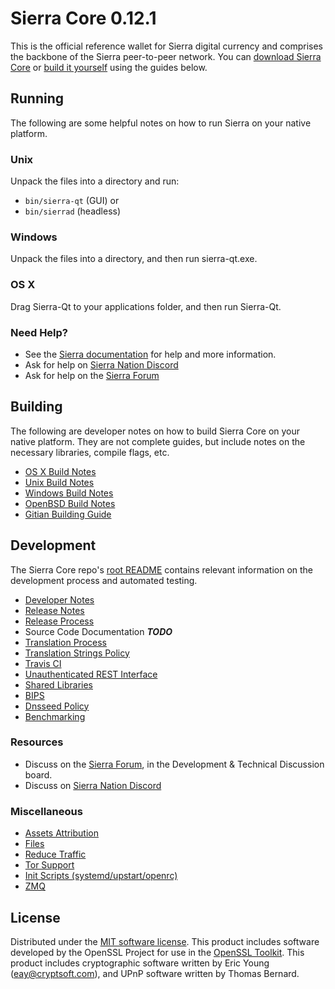 Sierra Core 0.12.1
=====================

This is the official reference wallet for Sierra digital currency and comprises the backbone of the Sierra peer-to-peer network. You can [download Sierra Core](https://www.sierracoin.org/downloads/) or [build it yourself](#building) using the guides below.

Running
---------------------
The following are some helpful notes on how to run Sierra on your native platform.

### Unix

Unpack the files into a directory and run:

- `bin/sierra-qt` (GUI) or
- `bin/sierrad` (headless)

### Windows

Unpack the files into a directory, and then run sierra-qt.exe.

### OS X

Drag Sierra-Qt to your applications folder, and then run Sierra-Qt.

### Need Help?

* See the [Sierra documentation](https://sierracoin.atlassian.net/wiki/display/DOC)
for help and more information.
* Ask for help on [Sierra Nation Discord](http://sierrachat.org)
* Ask for help on the [Sierra Forum](https://sierracoin.org/forum)

Building
---------------------
The following are developer notes on how to build Sierra Core on your native platform. They are not complete guides, but include notes on the necessary libraries, compile flags, etc.

- [OS X Build Notes](build-osx.md)
- [Unix Build Notes](build-unix.md)
- [Windows Build Notes](build-windows.md)
- [OpenBSD Build Notes](build-openbsd.md)
- [Gitian Building Guide](gitian-building.md)

Development
---------------------
The Sierra Core repo's [root README](/README.md) contains relevant information on the development process and automated testing.

- [Developer Notes](developer-notes.md)
- [Release Notes](release-notes.md)
- [Release Process](release-process.md)
- Source Code Documentation ***TODO***
- [Translation Process](translation_process.md)
- [Translation Strings Policy](translation_strings_policy.md)
- [Travis CI](travis-ci.md)
- [Unauthenticated REST Interface](REST-interface.md)
- [Shared Libraries](shared-libraries.md)
- [BIPS](bips.md)
- [Dnsseed Policy](dnsseed-policy.md)
- [Benchmarking](benchmarking.md)

### Resources
* Discuss on the [Sierra Forum](https://sierracoin.org/forum), in the Development & Technical Discussion board.
* Discuss on [Sierra Nation Discord](http://sierrachat.org)

### Miscellaneous
- [Assets Attribution](assets-attribution.md)
- [Files](files.md)
- [Reduce Traffic](reduce-traffic.md)
- [Tor Support](tor.md)
- [Init Scripts (systemd/upstart/openrc)](init.md)
- [ZMQ](zmq.md)

License
---------------------
Distributed under the [MIT software license](/COPYING).
This product includes software developed by the OpenSSL Project for use in the [OpenSSL Toolkit](https://www.openssl.org/). This product includes
cryptographic software written by Eric Young ([eay@cryptsoft.com](mailto:eay@cryptsoft.com)), and UPnP software written by Thomas Bernard.
